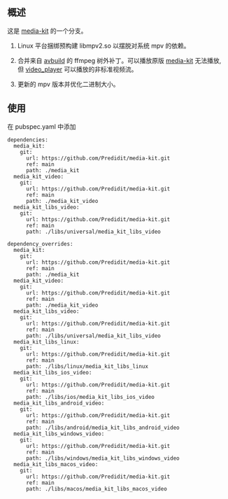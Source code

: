 ## 概述

这是 [media-kit](https://github.com/media-kit/media-kit) 的一个分支。

1. Linux 平台捆绑预构建 libmpv2.so 以摆脱对系统 mpv 的依赖。

2. 合并来自 [avbuild](https://github.com/wang-bin/avbuild) 的 ffmpeg 树外补丁。可以播放原版 [media-kit](https://github.com/media-kit/media-kit) 无法播放, 但 [video_player](https://pub.dev/packages/video_player) 可以播放的非标准视频流。

3. 更新的 mpv 版本并优化二进制大小。

## 使用

在 pubspec.yaml 中添加
```
dependencies:
  media_kit:
    git:
      url: https://github.com/Predidit/media-kit.git
      ref: main
      path: ./media_kit
  media_kit_video:
    git:
      url: https://github.com/Predidit/media-kit.git
      ref: main
      path: ./media_kit_video
  media_kit_libs_video:
    git:
      url: https://github.com/Predidit/media-kit.git
      ref: main
      path: ./libs/universal/media_kit_libs_video

dependency_overrides:
  media_kit:
    git:
      url: https://github.com/Predidit/media-kit.git
      ref: main
      path: ./media_kit
  media_kit_video:
    git:
      url: https://github.com/Predidit/media-kit.git
      ref: main
      path: ./media_kit_video
  media_kit_libs_video:
    git:
      url: https://github.com/Predidit/media-kit.git
      ref: main
      path: ./libs/universal/media_kit_libs_video
  media_kit_libs_linux:
    git:
      url: https://github.com/Predidit/media-kit.git
      ref: main
      path: ./libs/linux/media_kit_libs_linux
  media_kit_libs_ios_video:
    git:
      url: https://github.com/Predidit/media-kit.git
      ref: main
      path: ./libs/ios/media_kit_libs_ios_video
  media_kit_libs_android_video:
    git:
      url: https://github.com/Predidit/media-kit.git
      ref: main
      path: ./libs/android/media_kit_libs_android_video
  media_kit_libs_windows_video:
    git:
      url: https://github.com/Predidit/media-kit.git
      ref: main
      path: ./libs/windows/media_kit_libs_windows_video
  media_kit_libs_macos_video:
    git:
      url: https://github.com/Predidit/media-kit.git
      ref: main
      path: ./libs/macos/media_kit_libs_macos_video
```